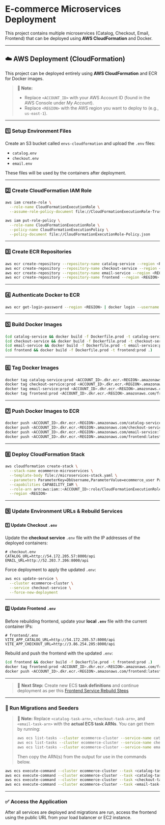 # E-commerce Microservices Deployment

This project contains multiple microservices (Catalog, Checkout, Email, Frontend) that can be deployed using **AWS CloudFormation** and Docker.

---

## ☁️ AWS Deployment (CloudFormation)

This project can be deployed entirely using **AWS CloudFormation** and ECR for Docker images.

> **🧩 Note:**
>
> - Replace `<ACCOUNT_ID>` with your AWS Account ID (found in the AWS Console under _My Account_).
> - Replace `<REGION>` with the AWS region you want to deploy to (e.g., `us-east-1`).

---

### 1️⃣ Setup Environment Files

Create an S3 bucket called `envs-cloudformation` and upload the `.env` files:

- `catalog.env`
- `checkout.env`
- `email.env`

These files will be used by the containers after deployment.

---

### 2️⃣ Create CloudFormation IAM Role

```bash
aws iam create-role \
  --role-name CloudFormationExecutionRole \
  --assume-role-policy-document file://CloudFormationExecutionRole-TrustPolicy.json

aws iam put-role-policy \
  --role-name CloudFormationExecutionRole \
  --policy-name CloudFormationExecutionPolicy \
  --policy-document file://CloudFormationExecutionRole-Policy.json
```

---

### 3️⃣ Create ECR Repositories

```bash
aws ecr create-repository --repository-name catalog-service --region <REGION>
aws ecr create-repository --repository-name checkout-service --region <REGION>
aws ecr create-repository --repository-name email-service --region <REGION>
aws ecr create-repository --repository-name frontend --region <REGION>
```

---

### 4️⃣ Authenticate Docker to ECR

```bash
aws ecr get-login-password --region <REGION> | docker login --username AWS --password-stdin <ACCOUNT_ID>.dkr.ecr.<REGION>.amazonaws.com
```

---

### 5️⃣ Build Docker Images

```bash
(cd catalog-service && docker build -f Dockerfile.prod -t catalog-service:prod .) && \
(cd checkout-service && docker build -f Dockerfile.prod -t checkout-service:prod .) && \
(cd email-service && docker build -f Dockerfile.prod -t email-service:prod .) && \
(cd frontend && docker build -f Dockerfile.prod -t frontend:prod .)
```

---

### 6️⃣ Tag Docker Images

```bash
docker tag catalog-service:prod <ACCOUNT_ID>.dkr.ecr.<REGION>.amazonaws.com/catalog-service:latest
docker tag checkout-service:prod <ACCOUNT_ID>.dkr.ecr.<REGION>.amazonaws.com/checkout-service:latest
docker tag email-service:prod <ACCOUNT_ID>.dkr.ecr.<REGION>.amazonaws.com/email-service:latest
docker tag frontend:prod <ACCOUNT_ID>.dkr.ecr.<REGION>.amazonaws.com/frontend:latest
```

---

### 7️⃣ Push Docker Images to ECR

```bash
docker push <ACCOUNT_ID>.dkr.ecr.<REGION>.amazonaws.com/catalog-service:latest
docker push <ACCOUNT_ID>.dkr.ecr.<REGION>.amazonaws.com/checkout-service:latest
docker push <ACCOUNT_ID>.dkr.ecr.<REGION>.amazonaws.com/email-service:latest
docker push <ACCOUNT_ID>.dkr.ecr.<REGION>.amazonaws.com/frontend:latest
```

---

### 8️⃣ Deploy CloudFormation Stack

```bash
aws cloudformation create-stack \
  --stack-name ecommerce-microservices \
  --template-body file://microservices-stack.yaml \
  --parameters ParameterKey=DbUsername,ParameterValue=ecommerce_user ParameterKey=DbPassword,ParameterValue=hURARIsOYdOu \
  --capabilities CAPABILITY_IAM \
  --role-arn arn:aws:iam::<ACCOUNT_ID>:role/CloudFormationExecutionRole \
  --region <REGION>
```

---

### 9️⃣ Update Environment URLs & Rebuild Services

#### 1️⃣ Update Checkout `.env`

Update the **checkout service** `.env` file with the IP addresses of the deployed containers:

```env
# checkout.env
CATALOG_URL=http://54.172.205.57:8000/api
EMAIL_URL=http://52.203.7.206:8000/api
```

Force deployment to apply the updated `.env`:

```bash
aws ecs update-service \
  --cluster ecommerce-cluster \
  --service checkout-service \
  --force-new-deployment
```

---

#### 2️⃣ Update Frontend `.env`

Before rebuilding frontend, update your **local `.env`** file with the current container IPs:

```env
# frontend/.env
VITE_APP_CATALOG_URL=http://54.172.205.57:8000/api
VITE_APP_CHECKOUT_URL=http://3.86.254.205:8000/api
```

Rebuild and push the frontend with the updated `.env`:

```bash
(cd frontend && docker build -f Dockerfile.prod -t frontend:prod .)
docker tag frontend:prod <ACCOUNT_ID>.dkr.ecr.<REGION>.amazonaws.com/frontend:latest
docker push <ACCOUNT_ID>.dkr.ecr.<REGION>.amazonaws.com/frontend:latest
```

---

> 🔹 **Next Step:** Create new ECS **task definitions** and continue deployment as per this [Frontend Service Rebuild Steps](./FRONTEND_REBUILD.md)

---

### 🔹 Run Migrations and Seeders

> **🧩 Note:**
> Replace `<catalog-task-arn>`, `<checkout-task-arn>`, and `<email-task-arn>` with the **actual ECS task ARNs**.
> You can get them by running:
>
> ```bash
> aws ecs list-tasks --cluster ecommerce-cluster --service-name catalog-service --region <REGION>
> aws ecs list-tasks --cluster ecommerce-cluster --service-name checkout-service --region <REGION>
> aws ecs list-tasks --cluster ecommerce-cluster --service-name email-service --region <REGION>
> ```
>
> Then copy the ARN(s) from the output for use in the commands below.

```bash
aws ecs execute-command --cluster ecommerce-cluster --task <catalog-task-arn> --container catalog --command "php artisan migrate" --interactive --region <REGION>
aws ecs execute-command --cluster ecommerce-cluster --task <catalog-task-arn> --container catalog --command "php artisan db:seed --class=ProductSeeder" --interactive --region <REGION>
aws ecs execute-command --cluster ecommerce-cluster --task <checkout-task-arn> --container checkout --command "php artisan migrate" --interactive --region <REGION>
aws ecs execute-command --cluster ecommerce-cluster --task <email-task-arn> --container email --command "php artisan migrate" --interactive --region <REGION>
```

---

### ✅ Access the Application

After all services are deployed and migrations are run, access the frontend using the public URL from your load balancer or EC2 instance.
